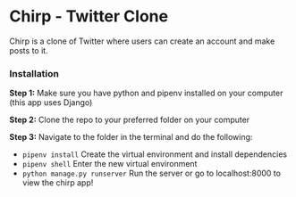 # Chirp - Twitter Clone
Chirp is a clone of Twitter where users can create an account and make posts to it.

### Installation
**Step 1:** Make sure you have python and pipenv installed on your computer (this app uses Django)

**Step 2:** Clone the repo to your preferred folder on your computer

**Step 3:** Navigate to the folder in the terminal and do the following:
- `pipenv install` Create the virtual environment and install dependencies
- `pipenv shell` Enter the new virtual environment
- `python manage.py runserver` Run the server or go to localhost:8000 to view the chirp app!
